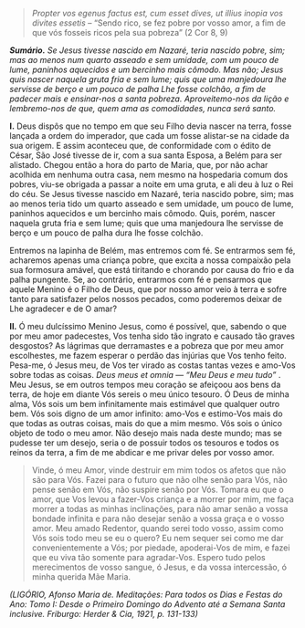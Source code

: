 > *Propter vos egenus factus est, cum esset dives, ut illius inopia vos divites essetis* – “Sendo rico, se fez pobre por vosso amor, a fim de que vós fosseis ricos pela sua pobreza” (2 Cor 8, 9)

***Sumário.** Se Jesus tivesse nascido em Nazaré, teria nascido pobre, sim; mas ao menos num quarto asseado e sem umidade, com um pouco de lume, paninhos aquecidos e um bercinho mais cômodo. Mas não; Jesus quis nascer naquela gruta fria e sem lume; quis que uma manjedoura lhe servisse de berço e um pouco de palha Lhe fosse colchão, a fim de padecer mais e ensinar-nos a santa pobreza. Aproveitemo-nos da lição e lembremo-nos de que, quem ama as comodidades, nunca será santo.*

**I.** Deus dispôs que no tempo em que seu Filho devia nascer na terra, fosse lançada a ordem do imperador, que cada um fosse alistar-se na cidade da sua origem. E assim aconteceu que, de conformidade com o édito de César, São José tivesse de ir, com a sua santa Esposa, a Belém para ser alistado. Chegou então a hora do parto de Maria, que, por não achar acolhida em nenhuma outra casa, nem mesmo na hospedaria comum dos pobres, viu-se obrigada a passar a noite em uma gruta, e ali deu à luz o Rei do céu. Se Jesus tivesse nascido em Nazaré, teria nascido pobre, sim; mas ao menos teria tido um quarto asseado e sem umidade, um pouco de lume, paninhos aquecidos e um bercinho mais cômodo. Quis, porém, nascer naquela gruta fria e sem lume; quis que uma manjedoura lhe servisse de berço e um pouco de palha dura lhe fosse colchão.

Entremos na lapinha de Belém, mas entremos com fé. Se entrarmos sem fé, acharemos apenas uma criança pobre, que excita a nossa compaixão pela sua formosura amável, que está tiritando e chorando por causa do frio e da palha pungente. Se, ao contrário, entrarmos com fé e pensarmos que aquele Menino é o Filho de Deus, que por nosso amor veio à terra e sofre tanto para satisfazer pelos nossos pecados, como poderemos deixar de Lhe agradecer e de O amar?

**II.** Ó meu dulcíssimo Menino Jesus, como é possível, que, sabendo o que por meu amor padecestes, Vos tenha sido tão ingrato e causado tão graves desgostos? As lágrimas que derramastes e a pobreza que por meu amor escolhestes, me fazem esperar o perdão das injúrias que Vos tenho feito. Pesa-me, ó Jesus meu, de Vos ter virado as costas tantas vezes e amo-Vos sobre todas as coisas. *Deus meus et omnia — “Meu Deus e meu tudo”* . Meu Jesus, se em outros tempos meu coração se afeiçoou aos bens da terra, de hoje em diante Vós sereis o meu único tesouro. Ó Deus de minha alma, Vós sois um bem infinitamente mais estimável que qualquer outro bem. Vós sois digno de um amor infinito: amo-Vos e estimo-Vos mais do que todas as outras coisas, mais do que a mim mesmo. Vós sois o único objeto de todo o meu amor. Não desejo mais nada deste mundo; mas se pudesse ter um desejo, seria o de possuir todos os tesouros e todos os reinos da terra, a fim de me abdicar e me privar deles por vosso amor.
>
> Vinde, ó meu Amor, vinde destruir em mim todos os afetos que não são para Vós. Fazei para o futuro que não olhe senão para Vós, não pense senão em Vós, não suspire senão por Vós. Tomara eu que o amor, que Vos levou a fazer-Vos criança e a morrer por mim, me faça morrer a todas as minhas inclinações, para não amar senão a vossa bondade infinita e para não desejar senão a vossa graça e o vosso amor. Meu amado Redentor, quando serei todo vosso, assim como Vós sois todo meu se eu o quero? Eu nem sequer sei como me dar convenientemente a Vós; por piedade, apoderai-Vos de mim, e fazei que eu viva tão somente para agradar-Vos. Espero tudo pelos merecimentos de vosso sangue, ó Jesus, e da vossa intercessão, ó minha querida Mãe Maria.

*(LIGÓRIO, Afonso Maria de. Meditações: Para todos os Dias e Festas do Ano: Tomo I: Desde o Primeiro Domingo do Advento até a Semana Santa inclusive. Friburgo: Herder & Cia, 1921, p. 131-133)*
